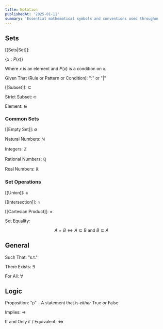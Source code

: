 ```yaml
---
title: Notation
publishedAt: '2025-01-11'
summary: 'Essential mathematical symbols and conventions used throughout the course. Foundation for reading and writing mathematical expressions.'
---
```


## Sets
[[Sets|Set]]: 

$\{ x : P(x) \}$

Where $x$ is an element and $P(x)$ is a condition on $x$.

Given That (Rule or Pattern or Condition): "$:$" or "$|$" 

[[Subset]]: $\subseteq$

Strict Subset: $\subset$

Element: $\in$

### Common Sets
[[Empty Set]]: $\emptyset$

Natural Numbers: $\mathbb{N}$

Integers: $\mathbb{Z}$

Rational Numbers: $\mathbb{Q}$

Real Numbers: $\mathbb{R}$

### Set Operations
[[Union]]: $\cup$

[[Intersection]]: $\cap$

[[Cartesian Product]]: $\times$

Set Equality: 

$$
A = B \iff A \subseteq B \text{ and } B \subseteq A
$$

## General
Such That: "s.t."

There Exists: $\exists$

For All: $\forall$

## Logic
Proposition: "p" - A statement that is *either* True *or* False

Implies: $\Rightarrow$

If and Only if / Equivalent: $\iff$